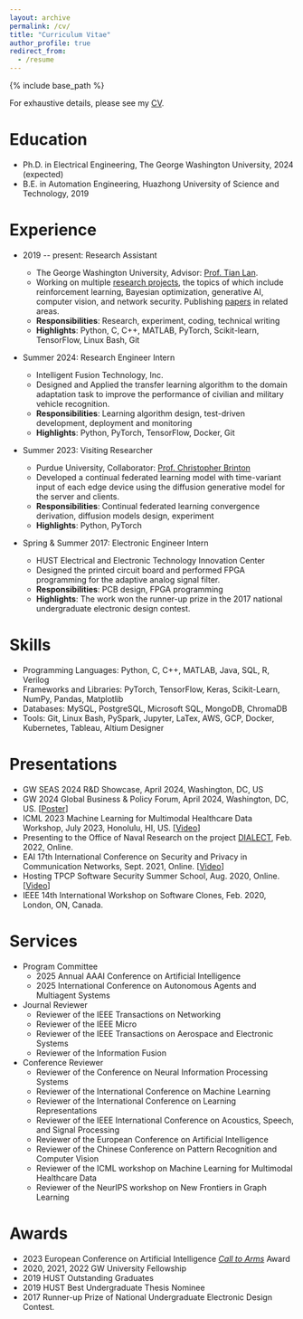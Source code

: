 ```yaml
---
layout: archive
permalink: /cv/
title: "Curriculum Vitae"
author_profile: true
redirect_from:
  - /resume
---
```


{% include base_path %}

For exhaustive details, please see my [CV](http://ysmei97.github.io/files/cv.pdf).

Education
======
* Ph.D. in Electrical Engineering, The George Washington University, 2024 (expected)
* B.E. in Automation Engineering, Huazhong University of Science and Technology, 2019

Experience
======
<!---
  * **Topic 1**: Bayesian optimization (BO)
    * Develop a novel gradient-aware BO algorithm to locate local optima in multimodal functions and a BO model for doubly stochastic point process for spatio-temporal data.
    * *Responsibilities*: Theoretical derivation, time series analysis, experiment
    * *Highlights*: Python, MATLAB, Scikit-Learn, Numpy, Pandas, BoTorch
  * **Topic 2**: Multi-Agent Reinforcement Learning (MARL)
    * Led multiple projects related to MARL, such as MAC-PO (finding an optimized prioritization scheme in MARL) and AccMER (developing a data-reuse strategy to accelerate MARL).
    * *Responsibilities*: MARL theoretical problem formulation, experiment
    * *Highlights*: Python, PyTorch, Cython
  * **Topic 3**: Multi-modal medical image processing
    * Develop a multi-modal brain tumor MRI image segmentation model via data fusion and attention with extracted novel common information microstructures among different modalities.
    * *Responsibilities*: Information theatrical analysis, medical image analysis, model design, experiment
    * *Highlights*: Python, PyTorch, Keras, Transformer
  * **Topic 4**: Network security via protocol customization
    * Develop a reliable application-layer moving target defense model via customized communication protocols and dynamic synchronization and management.
    * *Responsibilities*: protocol analysis, moving target design, self-synchronization design, experiment
    * *Highlights*: C, Python, Linux kernel
--->

* 2019 -- present: Research Assistant
  * The George Washington University, Advisor: [Prof. Tian Lan](https://www2.seas.gwu.edu/~tlan/).
  * Working on multiple [research projects](https://ysmei.page/projects/), the topics of which include reinforcement learning, Bayesian optimization, generative AI, computer vision, and network security. Publishing [papers](https://ysmei.page/publications/) in related areas.
  * **Responsibilities**: Research, experiment, coding, technical writing
  * **Highlights**: Python, C, C++, MATLAB, PyTorch, Scikit-learn, TensorFlow, Linux Bash, Git

* Summer 2024: Research Engineer Intern
  * Intelligent Fusion Technology, Inc.
  * Designed and Applied the transfer learning algorithm to the domain adaptation task to improve the performance of civilian and military vehicle recognition.
  *  **Responsibilities**: Learning algorithm design, test-driven development, deployment and monitoring
  *  **Highlights**: Python, PyTorch, TensorFlow, Docker, Git

* Summer 2023: Visiting Researcher
  * Purdue University, Collaborator: [Prof. Christopher Brinton](https://www.cbrinton.net/)
  * Developed a continual federated learning model with time-variant input of each edge device using the diffusion generative model for the server and clients.
  * **Responsibilities**: Continual federated learning convergence derivation, diffusion models design, experiment 
  * **Highlights**: Python, PyTorch

* Spring & Summer 2017: Electronic Engineer Intern
  * HUST Electrical and Electronic Technology Innovation Center
  * Designed the printed circuit board and performed FPGA programming for the adaptive analog signal filter.
  * **Responsibilities**: PCB design, FPGA programming
  * **Highlights**: The work won the runner-up prize in the 2017 national undergraduate electronic design contest.
  
Skills
======
* Programming Languages: Python, C, C++, MATLAB, Java, SQL, R, Verilog
* Frameworks and Libraries: PyTorch, TensorFlow, Keras, Scikit-Learn, NumPy, Pandas, Matplotlib
* Databases: MySQL, PostgreSQL, Microsoft SQL, MongoDB, ChromaDB
* Tools: Git, Linux Bash, PySpark, Jupyter, LaTex, AWS, GCP, Docker, Kubernetes, Tableau, Altium Designer

Presentations
======
* GW SEAS 2024 R&D Showcase, April 2024, Washington, DC, US
* GW 2024 Global Business & Policy Forum, April 2024, Washington, DC, US. [[Poster](https://www.canva.com/design/DAGCtqSjksI/M6F1__tcNrC6868tJuaDKg/view?utm_content=DAGCtqSjksI&utm_campaign=designshare&utm_medium=link&utm_source=editor)]
* ICML 2023 Machine Learning for Multimodal Healthcare Data Workshop, July 2023, Honolulu, HI, US. [[Video](https://icml.cc/virtual/2023/workshop/21474#collapse-sl-27920)]
* Presenting to the Office of Naval Research on the project [DIALECT](https://github.com/kailashg26/ONR_Dialect), Feb. 2022, Online.
* EAI 17th International Conference on Security and Privacy in Communication Networks, Sept. 2021, Online. [[Video](https://www.youtube.com/watch?v=Q1kpBd9dO6M)]
* Hosting TPCP Software Security Summer School, Aug. 2020, Online. [[Video](https://www.cerias.purdue.edu/assets/downloads/ssss20/videos/day05_02.mp4)]
* IEEE 14th International Workshop on Software Clones, Feb. 2020, London, ON, Canada.

Services
======
* Program Committee
  * 2025 Annual AAAI Conference on Artificial Intelligence
  * 2025 International Conference on Autonomous Agents and Multiagent Systems
* Journal Reviewer
  * Reviewer of the IEEE Transactions on Networking
  * Reviewer of the IEEE Micro
  * Reviewer of the IEEE Transactions on Aerospace and Electronic Systems
  * Reviewer of the Information Fusion
* Conference Reviewer
  * Reviewer of the Conference on Neural Information Processing Systems
  * Reviewer of the International Conference on Machine Learning
  * Reviewer of the International Conference on Learning Representations
  * Reviewer of the IEEE International Conference on Acoustics, Speech, and Signal Processing
  * Reviewer of the European Conference on Artificial Intelligence
  * Reviewer of the Chinese Conference on Pattern Recognition and Computer Vision
  * Reviewer of the ICML workshop on Machine Learning for Multimodal Healthcare Data
  * Reviewer of the NeurIPS workshop on New Frontiers in Graph Learning

Awards
======
* 2023 European Conference on Artificial Intelligence [*Call to Arms*](https://ecai2023.eu/pca) Award
* 2020, 2021, 2022 GW University Fellowship
* 2019 HUST Outstanding Graduates
* 2019 HUST Best Undergraduate Thesis Nominee
* 2017 Runner-up Prize of National Undergraduate Electronic Design Contest.
